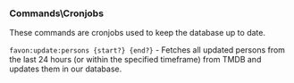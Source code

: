 ### Commands\Cronjobs

These commands are cronjobs used to keep the database up to date.

`favon:update:persons {start?} {end?}` - Fetches all updated persons from the last 24 hours (or within the specified timeframe) from TMDB and updates them in our database.
